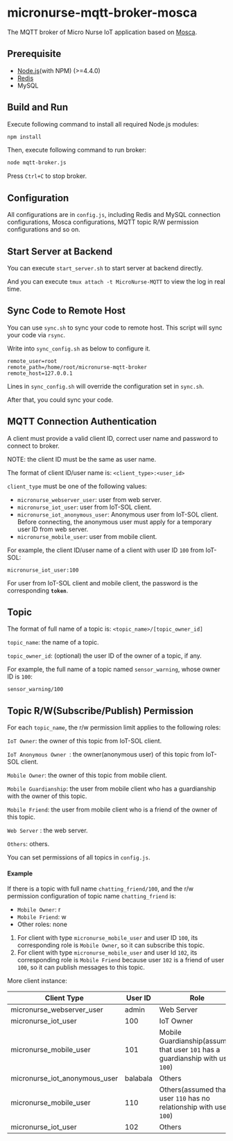 # micronurse-mqtt-broker-mosca
The MQTT broker of Micro Nurse IoT application based on [Mosca](https://github.com/mcollina/mosca).

## Prerequisite

+ [Node.js](https://nodejs.org/)(with NPM) (>=4.4.0)
+ [Redis](http://redis.io/)
+ MySQL

## Build and Run
Execute following command to install all required Node.js modules:

```bash
npm install
```

Then, execute following command to run broker:
```bash
node mqtt-broker.js
```

Press `Ctrl+C` to stop broker. 

## Configuration

All configurations are in `config.js`, including Redis and MySQL connection configurations, Mosca configurations, MQTT topic R/W permission configurations and so on.

## Start Server at Backend

You can execute `start_server.sh` to start server at backend directly.

And you can execute `tmux attach -t MicroNurse-MQTT` to view the log in real time.

## Sync Code to Remote Host

You can use `sync.sh` to sync your code to remote host. This script will sync your code via `rsync`.

Write into `sync_config.sh` as below to configure it.

```shell
remote_user=root
remote_path=/home/root/micronurse-mqtt-broker
remote_host=127.0.0.1
```

Lines in `sync_config.sh` will override the configuration set in `sync.sh`.

After that, you could sync your code.

## MQTT Connection Authentication

A client must provide a valid client ID, correct user name and password to connect to broker.

NOTE: the client ID must be the same as user name.

The format of client ID/user name is: `<client_type>:<user_id>`

`client_type` must be one of the following values:

+ `micronurse_webserver_user`: user from web server.
+ `micronurse_iot_user`: user from IoT-SOL client.
+ `micronurse_iot_anonymous_user`: Anonymous user from IoT-SOL client. Before connecting, the anonymous user must apply for a temporary user ID from web server.
+ `micronurse_mobile_user`: user from mobile client.

For example, the client ID/user name of  a client with user ID `100` from IoT-SOL:

```
micronurse_iot_user:100
```

For user from IoT-SOL client and mobile client, the password is the corresponding **`token`**.

## Topic

The format of full name of a topic is: `<topic_name>/[topic_owner_id]`

`topic_name`: the name of a topic.

`topic_owner_id`: (optional) the user ID of the owner of a topic, if any.

For example, the full name of a topic named `sensor_warning`, whose owner ID is `100`:

```
sensor_warning/100
```

## Topic R/W(Subscribe/Publish) Permission

For each `topic_name`, the r/w permission limit applies to the following roles:

`IoT Owner`: the owner of this topic from IoT-SOL client.

`IoT Anonymous Owner `: the owner(anonymous user) of this topic from IoT-SOL client.

`Mobile Owner`: the owner of this topic from mobile client.

`Mobile Guardianship`: the user from mobile client who has a guardianship with the owner of this topic.

`Mobile Friend`: the user from mobile client who is a friend of the owner of this topic.

`Web Server` : the web server.

`Others`:  others.

You can set permissions of all topics in `config.js`.

#### Example

If there is a topic with full name `chatting_friend/100`, and the r/w permission configuration of topic name `chatting_friend` is:

+ `Mobile Owner`: r
+ `Mobile Friend`: w
+ Other roles: none

1. For client with type `micronurse_mobile_user` and user ID `100`, its corresponding role is `Mobile Owner`, so it can subscribe this topic.
2. For client with type `micronurse_mobile_user` and user Id `102`, its corresponding role is `Mobile Friend` because user `102` is a friend of user `100`, so it can publish messages to this topic.

More client instance:

| Client Type                   | User ID  | Role                                     |
| ----------------------------- | -------- | ---------------------------------------- |
| micronurse_webserver_user     | admin    | Web Server                               |
| micronurse_iot_user           | 100      | IoT Owner                                |
| micronurse_mobile_user        | 101      | Mobile Guardianship(assumed that user `101`  has a guardianship with user `100`) |
| micronurse_iot_anonymous_user | balabala | Others                                   |
| micronurse_mobile_user        | 110      | Others(assumed that user `110` has no relationship with user `100`) |
| micronurse_iot_user           | 102      | Others                                   |